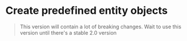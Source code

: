 # Create predefined entity objects

> This version will contain a lot of breaking changes. Wait to use this version until there's a stable 2.0 version